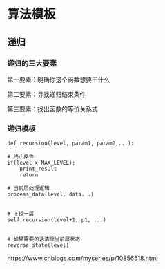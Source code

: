 # 算法模板

## 递归

### 递归的三大要素

第一要素：明确你这个函数想要干什么

第二要素：寻找递归结束条件

第三要素：找出函数的等价关系式

### 递归模板


```
def recursion(level, param1, param2,...):

# 终止条件
if(level > MAX_LEVEL):
	print_result
	return

# 当前层处理逻辑
process_data(level, data...)


# 下探一层
self.recursion(level+1, p1, ...)


# 如果需要的话清除当前层状态
reverse_state(level)
```

https://www.cnblogs.com/myseries/p/10856518.html